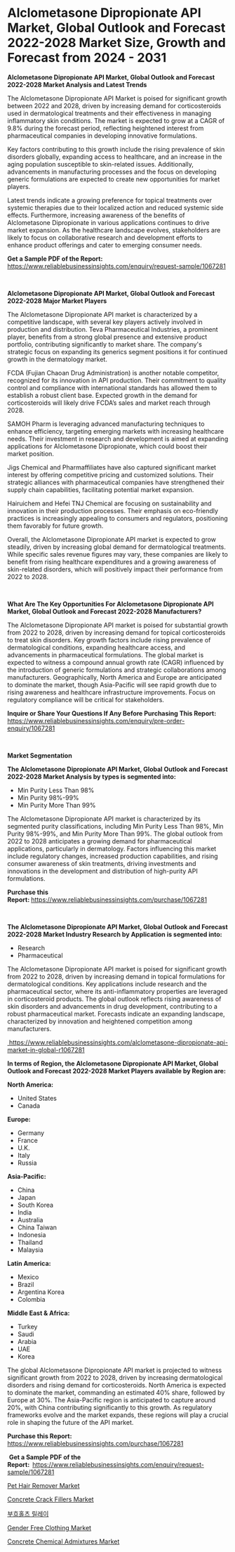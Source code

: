 <p><h1>Alclometasone Dipropionate API Market, Global Outlook and Forecast 2022-2028 Market Size, Growth and Forecast from 2024 - 2031</h1></p><p><strong>Alclometasone Dipropionate API Market, Global Outlook and Forecast 2022-2028 Market Analysis and Latest Trends</strong></p>
<p><p>The Alclometasone Dipropionate API Market is poised for significant growth between 2022 and 2028, driven by increasing demand for corticosteroids used in dermatological treatments and their effectiveness in managing inflammatory skin conditions. The market is expected to grow at a CAGR of 9.8% during the forecast period, reflecting heightened interest from pharmaceutical companies in developing innovative formulations. </p><p>Key factors contributing to this growth include the rising prevalence of skin disorders globally, expanding access to healthcare, and an increase in the aging population susceptible to skin-related issues. Additionally, advancements in manufacturing processes and the focus on developing generic formulations are expected to create new opportunities for market players. </p><p>Latest trends indicate a growing preference for topical treatments over systemic therapies due to their localized action and reduced systemic side effects. Furthermore, increasing awareness of the benefits of Alclometasone Dipropionate in various applications continues to drive market expansion. As the healthcare landscape evolves, stakeholders are likely to focus on collaborative research and development efforts to enhance product offerings and cater to emerging consumer needs.</p></p>
<p><strong>Get a Sample PDF of the Report:&nbsp;</strong> <a href="https://www.reliablebusinessinsights.com/enquiry/request-sample/1067281">https://www.reliablebusinessinsights.com/enquiry/request-sample/1067281</a></p>
<p>&nbsp;</p>
<p><strong>Alclometasone Dipropionate API Market, Global Outlook and Forecast 2022-2028 Major Market Players</strong></p>
<p><p>The Alclometasone Dipropionate API market is characterized by a competitive landscape, with several key players actively involved in production and distribution. Teva Pharmaceutical Industries, a prominent player, benefits from a strong global presence and extensive product portfolio, contributing significantly to market share. The company's strategic focus on expanding its generics segment positions it for continued growth in the dermatology market.</p><p>FCDA (Fujian Chaoan Drug Administration) is another notable competitor, recognized for its innovation in API production. Their commitment to quality control and compliance with international standards has allowed them to establish a robust client base. Expected growth in the demand for corticosteroids will likely drive FCDA’s sales and market reach through 2028.</p><p>SAMOH Pharm is leveraging advanced manufacturing techniques to enhance efficiency, targeting emerging markets with increasing healthcare needs. Their investment in research and development is aimed at expanding applications for Alclometasone Dipropionate, which could boost their market position.</p><p>Jigs Chemical and Pharmaffiliates have also captured significant market interest by offering competitive pricing and customized solutions. Their strategic alliances with pharmaceutical companies have strengthened their supply chain capabilities, facilitating potential market expansion.</p><p>Hairuichem and Hefei TNJ Chemical are focusing on sustainability and innovation in their production processes. Their emphasis on eco-friendly practices is increasingly appealing to consumers and regulators, positioning them favorably for future growth.</p><p>Overall, the Alclometasone Dipropionate API market is expected to grow steadily, driven by increasing global demand for dermatological treatments. While specific sales revenue figures may vary, these companies are likely to benefit from rising healthcare expenditures and a growing awareness of skin-related disorders, which will positively impact their performance from 2022 to 2028.</p></p>
<p>&nbsp;</p>
<p><strong>What Are The Key Opportunities For Alclometasone Dipropionate API Market, Global Outlook and Forecast 2022-2028 Manufacturers?</strong></p>
<p><p>The Alclometasone Dipropionate API market is poised for substantial growth from 2022 to 2028, driven by increasing demand for topical corticosteroids to treat skin disorders. Key growth factors include rising prevalence of dermatological conditions, expanding healthcare access, and advancements in pharmaceutical formulations. The global market is expected to witness a compound annual growth rate (CAGR) influenced by the introduction of generic formulations and strategic collaborations among manufacturers. Geographically, North America and Europe are anticipated to dominate the market, though Asia-Pacific will see rapid growth due to rising awareness and healthcare infrastructure improvements. Focus on regulatory compliance will be critical for stakeholders.</p></p>
<p><strong>Inquire or Share Your Questions If Any Before Purchasing This Report:</strong> <a href="https://www.reliablebusinessinsights.com/enquiry/pre-order-enquiry/1067281">https://www.reliablebusinessinsights.com/enquiry/pre-order-enquiry/1067281</a></p>
<p>&nbsp;</p>
<p><strong>Market Segmentation</strong></p>
<p><strong>The Alclometasone Dipropionate API Market, Global Outlook and Forecast 2022-2028 Market Analysis by types is segmented into:</strong></p>
<p><ul><li>Min Purity Less Than 98%</li><li>Min Purity 98%-99%</li><li>Min Purity More Than 99%</li></ul></p>
<p><p>The Alclometasone Dipropionate API market is characterized by its segmented purity classifications, including Min Purity Less Than 98%, Min Purity 98%-99%, and Min Purity More Than 99%. The global outlook from 2022 to 2028 anticipates a growing demand for pharmaceutical applications, particularly in dermatology. Factors influencing this market include regulatory changes, increased production capabilities, and rising consumer awareness of skin treatments, driving investments and innovations in the development and distribution of high-purity API formulations.</p></p>
<p><strong>Purchase this Report:&nbsp;</strong><a href="https://www.reliablebusinessinsights.com/purchase/1067281">https://www.reliablebusinessinsights.com/purchase/1067281</a></p>
<p>&nbsp;</p>
<p><strong>The Alclometasone Dipropionate API Market, Global Outlook and Forecast 2022-2028 Market Industry Research by Application is segmented into:</strong></p>
<p><ul><li>Research</li><li>Pharmaceutical</li></ul></p>
<p><p>The Alclometasone Dipropionate API market is poised for significant growth from 2022 to 2028, driven by increasing demand in topical formulations for dermatological conditions. Key applications include research and the pharmaceutical sector, where its anti-inflammatory properties are leveraged in corticosteroid products. The global outlook reflects rising awareness of skin disorders and advancements in drug development, contributing to a robust pharmaceutical market. Forecasts indicate an expanding landscape, characterized by innovation and heightened competition among manufacturers.</p></p>
<p><a href="https://www.reliablebusinessinsights.com/alclometasone-dipropionate-api-market-in-global-r1067281">&nbsp;https://www.reliablebusinessinsights.com/alclometasone-dipropionate-api-market-in-global-r1067281</a></p>
<p><strong>In terms of Region, the Alclometasone Dipropionate API Market, Global Outlook and Forecast 2022-2028 Market Players available by Region are:</strong></p>
<p>
    <p> <strong> North America: </strong>
        <ul>
            <li>United States</li>
            <li>Canada</li>
        </ul>
        </p> 
    <p> <strong> Europe: </strong>
        <ul>
            <li>Germany</li>
            <li>France</li>
            <li>U.K.</li>
            <li>Italy</li>
            <li>Russia</li>
        </ul>
        </p> 
    <p> <strong> Asia-Pacific: </strong>
        <ul>
            <li>China</li>
            <li>Japan</li>
            <li>South Korea</li>
            <li>India</li>
            <li>Australia</li>
            <li>China Taiwan</li>
            <li>Indonesia</li>
            <li>Thailand</li>
            <li>Malaysia</li>
        </ul>
        </p> 
    <p> <strong> Latin America: </strong>
        <ul>
            <li>Mexico</li>
            <li>Brazil</li>
            <li>Argentina Korea</li>
            <li>Colombia</li>
        </ul>
        </p> 
    <p> <strong> Middle East & Africa: </strong>
        <ul>
            <li>Turkey</li>
            <li>Saudi</li>
            <li>Arabia</li>
            <li>UAE</li>
            <li>Korea</li>
        </ul>
    </p>
    </p>
<p><p>The global Alclometasone Dipropionate API market is projected to witness significant growth from 2022 to 2028, driven by increasing dermatological disorders and rising demand for corticosteroids. North America is expected to dominate the market, commanding an estimated 40% share, followed by Europe at 30%. The Asia-Pacific region is anticipated to capture around 20%, with China contributing significantly to this growth. As regulatory frameworks evolve and the market expands, these regions will play a crucial role in shaping the future of the API market.</p></p>
<p><strong>Purchase this Report: </strong><a href="https://www.reliablebusinessinsights.com/purchase/1067281">https://www.reliablebusinessinsights.com/purchase/1067281</a></p>
<p>&nbsp;<strong>Get a Sample PDF of the Report:&nbsp;&nbsp;</strong><a href="https://www.reliablebusinessinsights.com/enquiry/request-sample/1067281">https://www.reliablebusinessinsights.com/enquiry/request-sample/1067281</a></p>
<p><strong></strong></p>
<p><p><a href="https://www.linkedin.com/pulse/pet-hair-remover-market-growth-outlook-from-2024-2031-projecting-e9fkf?trackingId=FXITf%2BV2RXatxOqt%2Bk2WHg%3D%3D">Pet Hair Remover Market</a></p><p><a href="https://medium.com/@waddy46852/global-concrete-crack-fillers-market-focus-on-product-type-plastic-shrinkage-concrete-crack-e5f9ad8161b8">Concrete Crack Fillers Market</a></p><p><a href="https://medium.com/@rudyswaniafgwski56664/%EB%B6%80%ED%9D%90%ED%99%80%EC%B8%A0-%EB%A6%B4%EB%A0%88%EC%9D%B4-%EC%8B%9C%EC%9E%A5-%EA%B8%80%EB%A1%9C%EB%B2%8C-%EB%B0%8F-%EC%A7%80%EC%97%AD-%EB%B6%84%EC%84%9D-2024-2031-4d8d8f529fc6">부흐홀츠 릴레이</a></p><p><a href="https://www.linkedin.com/pulse/gender-free-clothing-market-growth-segmentation-regional-analysis-o5rmf?trackingId=p7EL4kGZStG7D0NzyUYjpQ%3D%3D">Gender Free Clothing Market</a></p><p><a href="https://medium.com/@avnhan99_20208/concrete-chemical-admixtures-market-size-growth-and-industry-analysis-by-market-segmentation-and-715bd30d31ba">Concrete Chemical Admixtures Market</a></p></p>